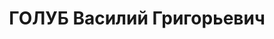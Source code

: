 ---
title: ГОЛУБ Василий Григорьевич
description: '1900 р., с. Скибинці Чорнухинського р-ну Полтавської обл., українець,
  із міщан, освіта вища. Мобілізований до РСЧА. Молодший лікар.

  Заарештований 13 жовтня 1937 р. Засуджений Верховним Судом СРСР 23 грудня 1937 р.
  за ст. ст. 54-8, 54-11 КК УРСР до розстрілу з конфіскацією майна. Вирок виконано
  23 грудня 1937 р. у м. Київ.

  Реабілітований Військовою прокуратурою КВО 27 грудня 1991 р.'
---